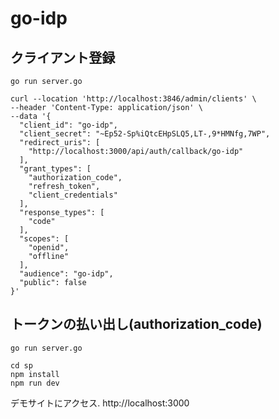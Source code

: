 # go-idp

## クライアント登録

```shell
go run server.go

curl --location 'http://localhost:3846/admin/clients' \
--header 'Content-Type: application/json' \
--data '{
  "client_id": "go-idp",
  "client_secret": "~Ep52-Sp%iQtcEHpSLQ5,LT-,9*HMNfg,7WP",
  "redirect_uris": [
    "http://localhost:3000/api/auth/callback/go-idp"
  ],
  "grant_types": [
    "authorization_code",
    "refresh_token",
    "client_credentials"
  ],
  "response_types": [
    "code"
  ],
  "scopes": [
    "openid",
    "offline"
  ],
  "audience": "go-idp",
  "public": false
}'
```

## トークンの払い出し(authorization_code)

```shell
go run server.go

cd sp
npm install
npm run dev
```

デモサイトにアクセス.
http://localhost:3000
